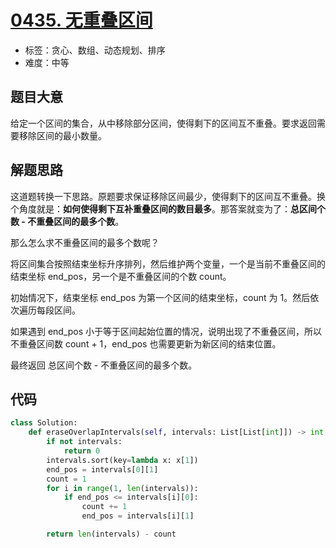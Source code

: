 # [0435. 无重叠区间](https://leetcode-cn.com/problems/non-overlapping-intervals/)

- 标签：贪心、数组、动态规划、排序
- 难度：中等

## 题目大意

给定一个区间的集合，从中移除部分区间，使得剩下的区间互不重叠。要求返回需要移除区间的最小数量。

## 解题思路

这道题转换一下思路。原题要求保证移除区间最少，使得剩下的区间互不重叠。换个角度就是：**如何使得剩下互补重叠区间的数目最多**。那答案就变为了：**总区间个数 - 不重叠区间的最多个数**。

那么怎么求不重叠区间的最多个数呢？

将区间集合按照结束坐标升序排列，然后维护两个变量，一个是当前不重叠区间的结束坐标 end_pos，另一个是不重叠区间的个数 count。

初始情况下，结束坐标 end_pos 为第一个区间的结束坐标，count 为 1。然后依次遍历每段区间。

如果遇到 end_pos 小于等于区间起始位置的情况，说明出现了不重叠区间，所以不重叠区间数 count + 1，end_pos 也需要更新为新区间的结束位置。

最终返回 总区间个数 - 不重叠区间的最多个数。

## 代码

```Python
class Solution:
    def eraseOverlapIntervals(self, intervals: List[List[int]]) -> int:
        if not intervals:
            return 0
        intervals.sort(key=lambda x: x[1])
        end_pos = intervals[0][1]
        count = 1
        for i in range(1, len(intervals)):
            if end_pos <= intervals[i][0]:
                count += 1
                end_pos = intervals[i][1]

        return len(intervals) - count
```

